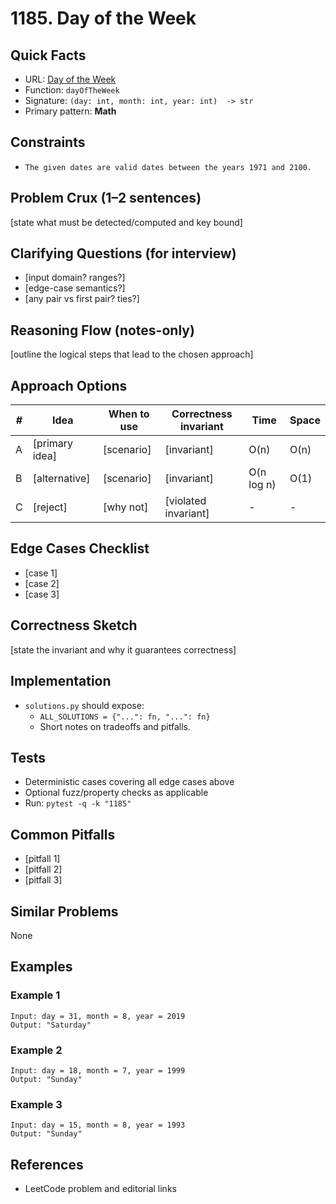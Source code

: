 # 1185. Day of the Week

## Quick Facts

- URL: [Day of the Week](https://leetcode.com/problems/day-of-the-week/)
- Function: `dayOfTheWeek`
- Signature: `(day: int, month: int, year: int)  -> str`
- Primary pattern: **Math**

## Constraints

- `The given dates are valid dates between the years 1971 and 2100.`

## Problem Crux (1–2 sentences)

[state what must be detected/computed and key bound]

## Clarifying Questions (for interview)

- [input domain? ranges?]
- [edge-case semantics?]
- [any pair vs first pair? ties?]

## Reasoning Flow (notes-only)

[outline the logical steps that lead to the chosen approach]

## Approach Options

| #   | Idea           | When to use | Correctness invariant | Time       | Space |
| --- | -------------- | ----------- | --------------------- | ---------- | ----- |
| A   | [primary idea] | [scenario]  | [invariant]           | O(n)       | O(n)  |
| B   | [alternative]  | [scenario]  | [invariant]           | O(n log n) | O(1)  |
| C   | [reject]       | [why not]   | [violated invariant]  | -          | -     |

## Edge Cases Checklist

- [case 1]
- [case 2]
- [case 3]

## Correctness Sketch

[state the invariant and why it guarantees correctness]

## Implementation

- `solutions.py` should expose:
    - `ALL_SOLUTIONS = {"...": fn, "...": fn}`
    - Short notes on tradeoffs and pitfalls.

## Tests

- Deterministic cases covering all edge cases above
- Optional fuzz/property checks as applicable
- Run: `pytest -q -k "1185"`

## Common Pitfalls

- [pitfall 1]
- [pitfall 2]
- [pitfall 3]

## Similar Problems

None

## Examples

### Example 1

```text
Input: day = 31, month = 8, year = 2019
Output: "Saturday"
```

### Example 2

```text
Input: day = 18, month = 7, year = 1999
Output: "Sunday"
```

### Example 3

```text
Input: day = 15, month = 8, year = 1993
Output: "Sunday"
```

## References

- LeetCode problem and editorial links
